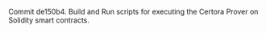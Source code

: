 Commit de150b4.                    Build and Run scripts for executing the Certora Prover on Solidity smart contracts.